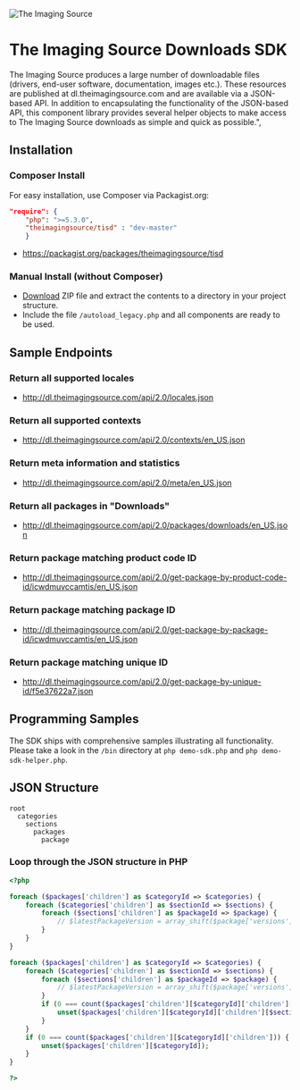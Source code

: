 ![The Imaging Source](http://www.theimagingsource.com/img/tis_logo.png)

# The Imaging Source Downloads SDK

The Imaging Source produces a large number of downloadable files (drivers, end-user software, documentation, images etc.). These resources are published at dl.theimagingsource.com and are available via a JSON-based API. In addition to encapsulating the functionality of the JSON-based API, this component library provides several helper objects to make access to The Imaging Source downloads as simple and quick as possible.",


## Installation

### Composer Install

For easy installation, use Composer via Packagist.org:

```json
"require": {
    "php": ">=5.3.0",
    "theimagingsource/tisd" : "dev-master"
    }
```

* https://packagist.org/packages/theimagingsource/tisd

### Manual Install (without Composer)

* [Download](https://github.com/jonathanmaron/theimagingsource-tisd/archive/master.zip) ZIP file and extract the contents to a directory in your project structure.
* Include the file `/autoload_legacy.php` and all components are ready to be used.


## Sample Endpoints

### Return all supported locales

* http://dl.theimagingsource.com/api/2.0/locales.json

### Return all supported contexts

* http://dl.theimagingsource.com/api/2.0/contexts/en_US.json

### Return meta information and statistics

* http://dl.theimagingsource.com/api/2.0/meta/en_US.json

### Return all packages in "Downloads"

* http://dl.theimagingsource.com/api/2.0/packages/downloads/en_US.json

### Return package matching product code ID

* http://dl.theimagingsource.com/api/2.0/get-package-by-product-code-id/icwdmuvccamtis/en_US.json

### Return package matching package ID

* http://dl.theimagingsource.com/api/2.0/get-package-by-package-id/icwdmuvccamtis/en_US.json

### Return package matching unique ID

* http://dl.theimagingsource.com/api/2.0/get-package-by-unique-id/f5e37622a7.json


## Programming Samples

The SDK ships with comprehensive samples illustrating all functionality. Please take a look in the `/bin` directory at `php demo-sdk.php` and `php demo-sdk-helper.php`.


## JSON Structure

```
root
  categories
    sections
      packages
        package
```

### Loop through the JSON structure in PHP

```php
<?php

foreach ($packages['children'] as $categoryId => $categories) {
    foreach ($categories['children'] as $sectionId => $sections) {
        foreach ($sections['children'] as $packageId => $package) {
            // $latestPackageVersion = array_shift($package['versions']);
        }
    }
}

foreach ($packages['children'] as $categoryId => $categories) {
    foreach ($categories['children'] as $sectionId => $sections) {
        foreach ($sections['children'] as $packageId => $package) {
            // $latestPackageVersion = array_shift($package['versions']);
        }
        if (0 === count($packages['children'][$categoryId]['children'][$sectionId]['children'])) {
            unset($packages['children'][$categoryId]['children'][$sectionId]);
        }
    }
    if (0 === count($packages['children'][$categoryId]['children'])) {
        unset($packages['children'][$categoryId]);
    }
}

?>
```